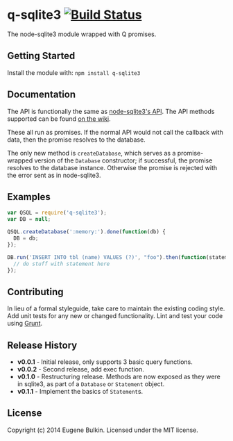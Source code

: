 # q-sqlite3 [![Build Status](https://secure.travis-ci.org/eugene-bulkin/q-sqlite3.png?branch=master)](http://travis-ci.org/eugene-bulkin/q-sqlite3)

The node-sqlite3 module wrapped with Q promises.

## Getting Started
Install the module with: `npm install q-sqlite3`

## Documentation
The API is functionally the same as [node-sqlite3's API](https://github.com/mapbox/node-sqlite3/wiki/API). The API methods supported can be found [on the wiki](https://github.com/eugene-bulkin/q-sqlite3/wiki).

These all run as promises. If the normal API would not call the callback with
data, then the promise resolves to the database.

The only new method is `createDatabase`, which serves as a promise-wrapped version of the `Database` constructor; if successful, the promise resolves to the database instance. Otherwise the promise is rejected with the error sent as in node-sqlite3.

## Examples

```javascript
var QSQL = require('q-sqlite3');
var DB = null;

QSQL.createDatabase(':memory:').done(function(db) {
  DB = db;
});

DB.run('INSERT INTO tbl (name) VALUES (?)', "foo").then(function(statement) {
  // do stuff with statement here
});
```

## Contributing
In lieu of a formal styleguide, take care to maintain the existing coding style. Add unit tests for any new or changed functionality. Lint and test your code using [Grunt](http://gruntjs.com/).

## Release History
* **v0.0.1** - Initial release, only supports 3 basic query functions.
* **v0.0.2** - Second release, add exec function.
* **v0.1.0** - Restructuring release. Methods are now exposed as they were in sqlite3, as part of a `Database` or `Statement` object.
* **v0.1.1** - Implement the basics of `Statement`s.

## License
Copyright (c) 2014 Eugene Bulkin. Licensed under the MIT license.
